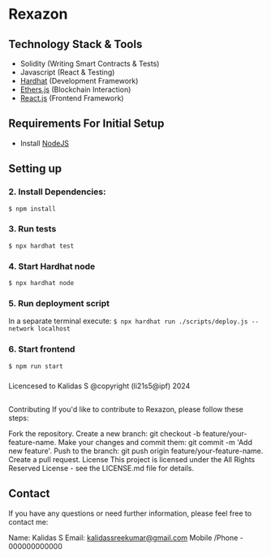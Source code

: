 # Rexazon

## Technology Stack & Tools

- Solidity (Writing Smart Contracts & Tests)
- Javascript (React & Testing)
- [Hardhat](https://hardhat.org/) (Development Framework)
- [Ethers.js](https://docs.ethers.io/v5/) (Blockchain Interaction)
- [React.js](https://reactjs.org/) (Frontend Framework)

## Requirements For Initial Setup
- Install [NodeJS](https://nodejs.org/en/)

## Setting up

### 2. Install Dependencies:
`$ npm install`

### 3. Run tests
`$ npx hardhat test`

### 4. Start Hardhat node
`$ npx hardhat node`

### 5. Run deployment script
In a separate terminal execute:
`$ npx hardhat run ./scripts/deploy.js --network localhost`

### 6. Start frontend
`$ npm run start`

###
Licencesed to Kalidas S
@copyright (li21s5@ipf) 2024 


##
Contributing
If you'd like to contribute to Rexazon, please follow these steps:

Fork the repository.
Create a new branch: git checkout -b feature/your-feature-name.
Make your changes and commit them: git commit -m 'Add new feature'.
Push to the branch: git push origin feature/your-feature-name.
Create a pull request.
License
This project is licensed under the All Rights Reserved License - see the LICENSE.md file for details.

##  Contact
If you have any questions or need further information, please feel free to contact me:

Name: Kalidas S
Email: kalidassreekumar@gmail.com
Mobile /Phone - 000000000000